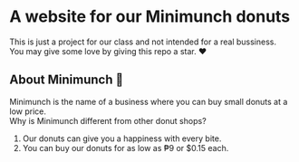 # A website for our Minimunch donuts
This is just a project for our class and not intended for a real bussiness.\
You may give some love by giving this repo a star. ❤️
## About Minimunch 🥯
Minimunch is the name of a business where you can buy small donuts at a low price.\
Why is Minimunch different from other donut shops?
1. Our donuts can give you a happiness with every bite.
2. You can buy our donuts for as low as ₱9 or $0.15 each.

